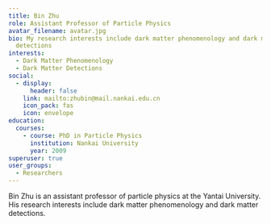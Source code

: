 ```yaml
---
title: Bin Zhu
role: Assistant Professor of Particle Physics
avatar_filename: avatar.jpg
bio: My research interests include dark matter phenomenology and dark matter
  detections
interests:
  - Dark Matter Phenomenology
  - Dark Matter Detections
social:
  - display:
      header: false
    link: mailto:zhubin@mail.nankai.edu.cn
    icon_pack: fas
    icon: envelope
education:
  courses:
    - course: PhD in Particle Physics
      institution: Nankai University
      year: 2009
superuser: true
user_groups:
  - Researchers
---
```

Bin Zhu is an assistant professor of particle physics at the Yantai University. His research interests include dark matter phenomenology and dark matter detections.